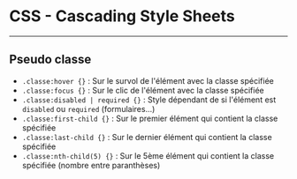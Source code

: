 # CSS - Cascading Style Sheets

---

## Pseudo classe

- `.classe:hover {}` : Sur le survol de l'élément avec la classe spécifiée
- `.classe:focus {}` : Sur le clic de l'élément avec la classe spécifiée
- `.classe:disabled | required {}` : Style dépendant de si l'élément est `disabled` ou `required` (formulaires...)
- `.classe:first-child {}` : Sur le premier élément qui contient la classe spécifiée
- `.classe:last-child {}` : Sur le dernier élément qui contient la classe spécifiée
- `.classe:nth-child(5) {}` : Sur le 5ème élément qui contient la classe spécifiée (nombre entre paranthèses)
